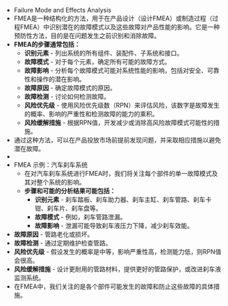 - Failure Mode and Effects Analysis
- FMEA是一种结构化的方法，用于在产品设计（设计FMEA）或制造过程（过程FMEA）中识别潜在的故障模式以及这些故障对产品性能的影响。它是一种预防性方法，目的是在问题发生之前识别和消除故障。
- **FMEA的步骤通常包括：**
	- **识别元素** - 列出系统的所有组件、装配件、子系统和接口。
	- **故障模式** - 对于每个元素，确定所有可能的故障方式。
	- **故障影响** - 分析每个故障模式可能对系统性能的影响，包括对安全、可靠性和操作的潜在影响。
	- **故障原因** - 确定故障模式的原因。
	- **故障检测** - 讨论如何检测故障。
	- **风险优先级** - 使用风险优先级数（RPN）来评估风险，该数字是故障发生的概率、影响的严重性和检测故障的能力的乘积。
	- **风险缓解措施** - 根据RPN值，开发减少或消除高风险故障模式可能性的措施。
- 通过这种方法，可以在产品投放市场前提前发现问题，并采取相应措施以避免潜在故障。
-
- FMEA 示例：汽车刹车系统
	- 在对汽车刹车系统进行FMEA时，我们将关注每个部件的单一故障模式及其对整个系统的影响。
	- **步骤和可能的分析结果可能包括：**
		- **识别元素** - 刹车踏板、刹车助力器、刹车主缸、刹车管路、刹车卡钳、刹车片、刹车盘等。
		- **故障模式** - 例如，刹车管路泄漏。
		- **故障影响** - 泄漏可能导致刹车液压力下降，减少刹车效能。
- **故障原因** - 管路老化或损坏。
- **故障检测** - 通过定期维护检查管路。
- **风险优先级** - 假设发生的概率是中等，影响严重性高，检测能力低，则RPN值会很高。
- **风险缓解措施** - 设计更耐用的管路材料，提供更好的管路保护，或改进刹车液监测系统。
- 在FMEA中，我们关注的是各个部件可能发生的故障和防止这些故障的具体措施。